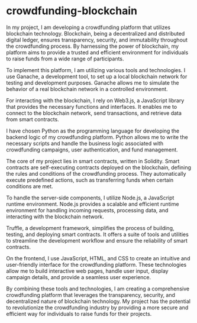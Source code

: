 # crowdfunding-blockchain
In my project, I am developing a crowdfunding platform that utilizes blockchain technology. Blockchain, being a decentralized and distributed digital ledger, ensures transparency, security, and immutability throughout the crowdfunding process. By harnessing the power of blockchain, my platform aims to provide a trusted and efficient environment for individuals to raise funds from a wide range of participants.

To implement this platform, I am utilizing various tools and technologies. I use Ganache, a development tool, to set up a local blockchain network for testing and development purposes. Ganache allows me to simulate the behavior of a real blockchain network in a controlled environment.

For interacting with the blockchain, I rely on Web3.js, a JavaScript library that provides the necessary functions and interfaces. It enables me to connect to the blockchain network, send transactions, and retrieve data from smart contracts.

I have chosen Python as the programming language for developing the backend logic of my crowdfunding platform. Python allows me to write the necessary scripts and handle the business logic associated with crowdfunding campaigns, user authentication, and fund management.

The core of my project lies in smart contracts, written in Solidity. Smart contracts are self-executing contracts deployed on the blockchain, defining the rules and conditions of the crowdfunding process. They automatically execute predefined actions, such as transferring funds when certain conditions are met.

To handle the server-side components, I utilize Node.js, a JavaScript runtime environment. Node.js provides a scalable and efficient runtime environment for handling incoming requests, processing data, and interacting with the blockchain network.

Truffle, a development framework, simplifies the process of building, testing, and deploying smart contracts. It offers a suite of tools and utilities to streamline the development workflow and ensure the reliability of smart contracts.

On the frontend, I use JavaScript, HTML, and CSS to create an intuitive and user-friendly interface for the crowdfunding platform. These technologies allow me to build interactive web pages, handle user input, display campaign details, and provide a seamless user experience.

By combining these tools and technologies, I am creating a comprehensive crowdfunding platform that leverages the transparency, security, and decentralized nature of blockchain technology. My project has the potential to revolutionize the crowdfunding industry by providing a more secure and efficient way for individuals to raise funds for their projects.
